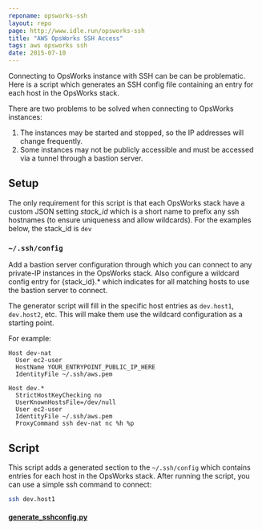 ```yaml
---
reponame: opsworks-ssh
layout: repo
page: http://www.idle.run/opsworks-ssh
title: "AWS OpsWorks SSH Access"
tags: aws opsworks ssh
date: 2015-07-10
---
```



Connecting to OpsWorks instance with SSH can be can be problematic. Here is a script which generates an SSH config file containing an entry for each host in the OpsWorks stack.

There are two problems to be solved when connecting to OpsWorks instances:

1. The instances may be started and stopped, so the IP addresses will change frequently.
2. Some instances may not be publicly accessible and must be accessed via a tunnel through a bastion server.

## Setup

The only requirement for this script is that each OpsWorks stack have a custom JSON setting *stack_id* which is a short name to prefix any ssh hostnames (to ensure uniqueness and allow wildcards). For the examples below, the stack_id is `dev`

### `~/.ssh/config`
Add a bastion server configuration through which you can connect to any private-IP instances in the OpsWorks stack.
Also configure a wildcard config entry for {stack_id}.* which indicates for all matching hosts to use the bastion server to connect.

The generator script will fill in the specific host entries as `dev.host1`, `dev.host2`, etc. This will make them use the wildcard configuration as a starting point.

For example:

~~~ text
Host dev-nat
  User ec2-user
  HostName YOUR_ENTRYPOINT_PUBLIC_IP_HERE
  IdentityFile ~/.ssh/aws.pem

Host dev.*
  StrictHostKeyChecking no
  UserKnownHostsFile=/dev/null
  User ec2-user
  IdentityFile ~/.ssh/aws.pem
  ProxyCommand ssh dev-nat nc %h %p
~~~

## Script

This script adds a generated section to the `~/.ssh/config` which contains entries for each host in the OpsWorks stack.
After running the script, you can use a simple ssh command to connect:

~~~ bash
ssh dev.host1
~~~

#### [generate_sshconfig.py](https://github.com/idlerun/opsworks-ssh/blob/master/generate_sshconfig.py)
